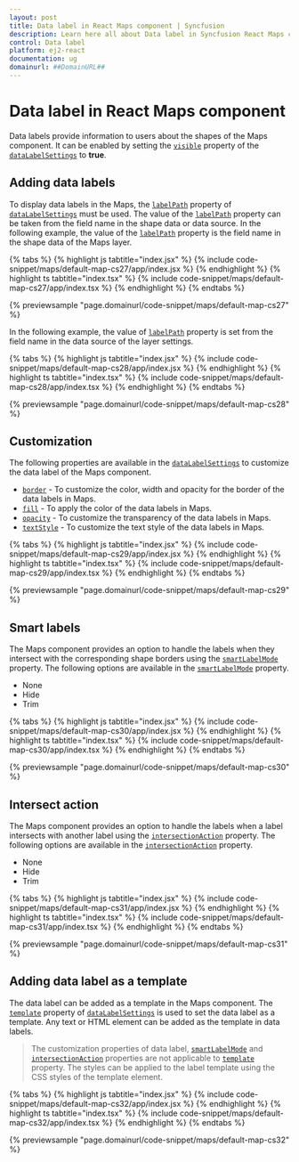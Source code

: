 ```yaml
---
layout: post
title: Data label in React Maps component | Syncfusion
description: Learn here all about Data label in Syncfusion React Maps component of Syncfusion Essential JS 2 and more.
control: Data label 
platform: ej2-react
documentation: ug
domainurl: ##DomainURL##
---
```


# Data label in React Maps component

Data labels provide information to users about the shapes of the Maps component. It can be enabled by setting the [`visible`](https://ej2.syncfusion.com/react/documentation/api/maps/dataLabelSettingsModel/#visible) property of the [`dataLabelSettings`](https://ej2.syncfusion.com/react/documentation/api/maps/dataLabelSettingsModel/) to **true**.

## Adding data labels

To display data labels in the Maps, the [`labelPath`](https://ej2.syncfusion.com/react/documentation/api/maps/dataLabelSettingsModel/#labelpath) property of [`dataLabelSettings`](https://ej2.syncfusion.com/react/documentation/api/maps/dataLabelSettingsModel/) must be used. The value of the [`labelPath`](https://ej2.syncfusion.com/react/documentation/api/maps/dataLabelSettingsModel/#labelpath) property can be taken from the field name in the shape data or data source. In the following example, the value of the [`labelPath`](https://ej2.syncfusion.com/react/documentation/api/maps/dataLabelSettingsModel/#labelpath) property is the field name in the shape data of the Maps layer.

{% tabs %}
{% highlight js tabtitle="index.jsx" %}
{% include code-snippet/maps/default-map-cs27/app/index.jsx %}
{% endhighlight %}
{% highlight ts tabtitle="index.tsx" %}
{% include code-snippet/maps/default-map-cs27/app/index.tsx %}
{% endhighlight %}
{% endtabs %}

 {% previewsample "page.domainurl/code-snippet/maps/default-map-cs27" %}

In the following example, the value of [`labelPath`](https://ej2.syncfusion.com/react/documentation/api/maps/dataLabelSettingsModel/#labelpath) property is set from the field name in the data source of the layer settings.

{% tabs %}
{% highlight js tabtitle="index.jsx" %}
{% include code-snippet/maps/default-map-cs28/app/index.jsx %}
{% endhighlight %}
{% highlight ts tabtitle="index.tsx" %}
{% include code-snippet/maps/default-map-cs28/app/index.tsx %}
{% endhighlight %}
{% endtabs %}

 {% previewsample "page.domainurl/code-snippet/maps/default-map-cs28" %}

## Customization

The following properties are available in the [`dataLabelSettings`](https://ej2.syncfusion.com/react/documentation/api/maps/dataLabelSettingsModel/) to customize the data label of the Maps component.

* [`border`](https://ej2.syncfusion.com/react/documentation/api/maps/dataLabelSettingsModel/#border) - To customize the color, width and opacity for the border of the data labels in Maps.
* [`fill`](https://ej2.syncfusion.com/react/documentation/api/maps/dataLabelSettingsModel/#fill) - To apply the color of the data labels in Maps.
* [`opacity`](https://ej2.syncfusion.com/react/documentation/api/maps/dataLabelSettingsModel/#opacity) - To customize the transparency of the data labels in Maps.
* [`textStyle`](https://ej2.syncfusion.com/react/documentation/api/maps/dataLabelSettingsModel/#textstyle) - To customize the text style of the data labels in Maps.

{% tabs %}
{% highlight js tabtitle="index.jsx" %}
{% include code-snippet/maps/default-map-cs29/app/index.jsx %}
{% endhighlight %}
{% highlight ts tabtitle="index.tsx" %}
{% include code-snippet/maps/default-map-cs29/app/index.tsx %}
{% endhighlight %}
{% endtabs %}

 {% previewsample "page.domainurl/code-snippet/maps/default-map-cs29" %}

## Smart labels

The Maps component provides an option to handle the labels when they intersect with the corresponding shape borders using the [`smartLabelMode`](https://ej2.syncfusion.com/react/documentation/api/maps/dataLabelSettingsModel/#smartlabelmode) property. The following options are available in the [`smartLabelMode`](https://ej2.syncfusion.com/react/documentation/api/maps/dataLabelSettingsModel/#smartlabelmode) property.

* None
* Hide
* Trim

{% tabs %}
{% highlight js tabtitle="index.jsx" %}
{% include code-snippet/maps/default-map-cs30/app/index.jsx %}
{% endhighlight %}
{% highlight ts tabtitle="index.tsx" %}
{% include code-snippet/maps/default-map-cs30/app/index.tsx %}
{% endhighlight %}
{% endtabs %}

 {% previewsample "page.domainurl/code-snippet/maps/default-map-cs30" %}

## Intersect action

The Maps component provides an option to handle the labels when a label intersects with another label using the [`intersectionAction`](https://ej2.syncfusion.com/react/documentation/api/maps/dataLabelSettingsModel/#intersectionaction) property. The following options are available in the [`intersectionAction`](https://ej2.syncfusion.com/react/documentation/api/maps/dataLabelSettingsModel/#intersectionaction) property.

* None
* Hide
* Trim

{% tabs %}
{% highlight js tabtitle="index.jsx" %}
{% include code-snippet/maps/default-map-cs31/app/index.jsx %}
{% endhighlight %}
{% highlight ts tabtitle="index.tsx" %}
{% include code-snippet/maps/default-map-cs31/app/index.tsx %}
{% endhighlight %}
{% endtabs %}

 {% previewsample "page.domainurl/code-snippet/maps/default-map-cs31" %}

## Adding data label as a template

The data label can be added as a template in the Maps component. The [`template`](https://ej2.syncfusion.com/react/documentation/api/maps/dataLabelSettingsModel/#template) property of [`dataLabelSettings`](https://ej2.syncfusion.com/react/documentation/api/maps/dataLabelSettingsModel) is used to set the data label as a template. Any text or HTML element can be added as the template in data labels.

>The customization properties of data label, [`smartLabelMode`](https://ej2.syncfusion.com/react/documentation/api/maps/dataLabelSettingsModel/#smartlabelmode) and [`intersectionAction`](https://ej2.syncfusion.com/react/documentation/api/maps/dataLabelSettingsModel/#intersectionaction) properties are not applicable to [`template`](https://ej2.syncfusion.com/react/documentation/api/maps/dataLabelSettingsModel/#template) property. The styles can be applied to the label template using the CSS styles of the template element.

{% tabs %}
{% highlight js tabtitle="index.jsx" %}
{% include code-snippet/maps/default-map-cs32/app/index.jsx %}
{% endhighlight %}
{% highlight ts tabtitle="index.tsx" %}
{% include code-snippet/maps/default-map-cs32/app/index.tsx %}
{% endhighlight %}
{% endtabs %}

 {% previewsample "page.domainurl/code-snippet/maps/default-map-cs32" %}